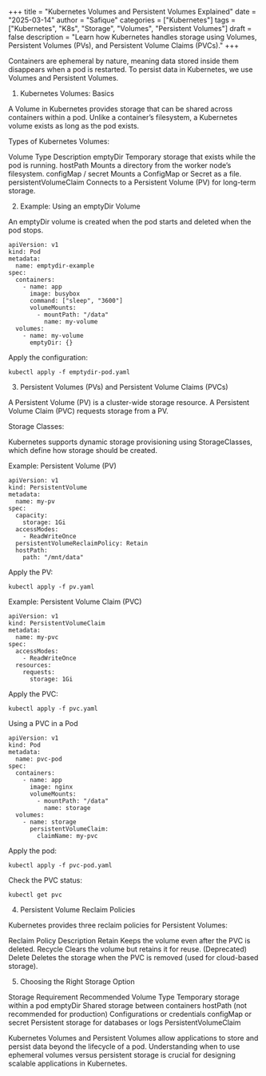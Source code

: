 +++
title = "Kubernetes Volumes and Persistent Volumes Explained"
date = "2025-03-14"
author = "Safique"
categories = ["Kubernetes"]
tags = ["Kubernetes", "K8s", "Storage", "Volumes", "Persistent Volumes"]
draft = false
description = "Learn how Kubernetes handles storage using Volumes, Persistent Volumes (PVs), and Persistent Volume Claims (PVCs)."
+++

Containers are ephemeral by nature, meaning data stored inside them disappears when a pod is restarted. To persist data in Kubernetes, we use Volumes and Persistent Volumes.

1. Kubernetes Volumes: Basics

A Volume in Kubernetes provides storage that can be shared across containers within a pod. Unlike a container’s filesystem, a Kubernetes volume exists as long as the pod exists.

Types of Kubernetes Volumes:

Volume Type	Description
emptyDir	Temporary storage that exists while the pod is running.
hostPath	Mounts a directory from the worker node’s filesystem.
configMap / secret	Mounts a ConfigMap or Secret as a file.
persistentVolumeClaim	Connects to a Persistent Volume (PV) for long-term storage.

2. Example: Using an emptyDir Volume

An emptyDir volume is created when the pod starts and deleted when the pod stops.
```
apiVersion: v1
kind: Pod
metadata:
  name: emptydir-example
spec:
  containers:
    - name: app
      image: busybox
      command: ["sleep", "3600"]
      volumeMounts:
        - mountPath: "/data"
          name: my-volume
  volumes:
    - name: my-volume
      emptyDir: {}
```
Apply the configuration:
```
kubectl apply -f emptydir-pod.yaml
```
3. Persistent Volumes (PVs) and Persistent Volume Claims (PVCs)

A Persistent Volume (PV) is a cluster-wide storage resource. A Persistent Volume Claim (PVC) requests storage from a PV.

Storage Classes:

Kubernetes supports dynamic storage provisioning using StorageClasses, which define how storage should be created.

Example: Persistent Volume (PV)
```
apiVersion: v1
kind: PersistentVolume
metadata:
  name: my-pv
spec:
  capacity:
    storage: 1Gi
  accessModes:
    - ReadWriteOnce
  persistentVolumeReclaimPolicy: Retain
  hostPath:
    path: "/mnt/data"
```
Apply the PV:
```
kubectl apply -f pv.yaml
```
Example: Persistent Volume Claim (PVC)
```
apiVersion: v1
kind: PersistentVolumeClaim
metadata:
  name: my-pvc
spec:
  accessModes:
    - ReadWriteOnce
  resources:
    requests:
      storage: 1Gi
```
Apply the PVC:
```
kubectl apply -f pvc.yaml
```
Using a PVC in a Pod
```
apiVersion: v1
kind: Pod
metadata:
  name: pvc-pod
spec:
  containers:
    - name: app
      image: nginx
      volumeMounts:
        - mountPath: "/data"
          name: storage
  volumes:
    - name: storage
      persistentVolumeClaim:
        claimName: my-pvc
```
Apply the pod:
```
kubectl apply -f pvc-pod.yaml
```
Check the PVC status:
```
kubectl get pvc
```
4. Persistent Volume Reclaim Policies

Kubernetes provides three reclaim policies for Persistent Volumes:

Reclaim Policy	Description
Retain	Keeps the volume even after the PVC is deleted.
Recycle	Clears the volume but retains it for reuse. (Deprecated)
Delete	Deletes the storage when the PVC is removed (used for cloud-based storage).

5. Choosing the Right Storage Option

Storage Requirement	Recommended Volume Type
Temporary storage within a pod	emptyDir
Shared storage between containers	hostPath (not recommended for production)
Configurations or credentials	configMap or secret
Persistent storage for databases or logs	PersistentVolumeClaim

Kubernetes Volumes and Persistent Volumes allow applications to store and persist data beyond the lifecycle of a pod. Understanding when to use ephemeral volumes versus persistent storage is crucial for designing scalable applications in Kubernetes.
